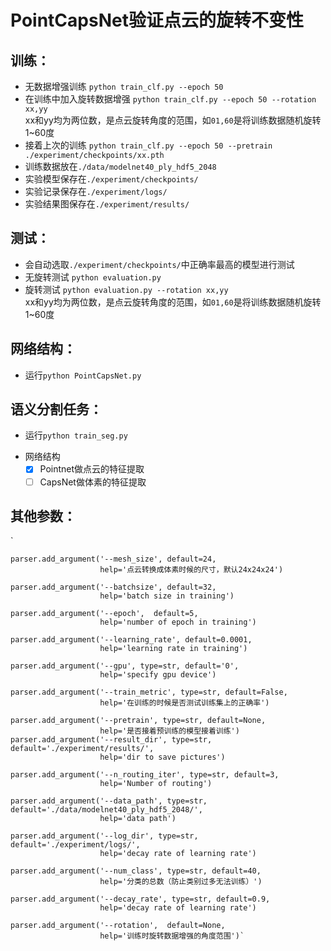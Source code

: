 # PointCapsNet验证点云的旋转不变性

## 训练：
* 无数据增强训练
`python train_clf.py --epoch 50` <br>
* 在训练中加入旋转数据增强
`python train_clf.py --epoch 50 --rotation xx,yy` <br>
xx和yy均为两位数，是点云旋转角度的范围，如`01,60`是将训练数据随机旋转1~60度<br>
* 接着上次的训练
`python train_clf.py --epoch 50 --pretrain ./experiment/checkpoints/xx.pth `<br>
* 训练数据放在`./data/modelnet40_ply_hdf5_2048`
* 实验模型保存在`./experiment/checkpoints/`
* 实验记录保存在`./experiment/logs/`
* 实验结果图保存在`./experiment/results/`

## 测试：
* 会自动选取`./experiment/checkpoints/`中正确率最高的模型进行测试
* 无旋转测试
`python evaluation.py` <br>
* 旋转测试
`python evaluation.py --rotation xx,yy` <br>
xx和yy均为两位数，是点云旋转角度的范围，如`01,60`是将训练数据随机旋转1~60度

## 网络结构：
* 运行`python PointCapsNet.py` 

## 语义分割任务：
* 运行`python train_seg.py` 
- 网络结构
    - [x] Pointnet做点云的特征提取
    - [ ] CapsNet做体素的特征提取
    
## 其他参数：
   ` 
   
    parser.add_argument('--mesh_size', default=24,
                        help='点云转换成体素时候的尺寸，默认24x24x24')       
                        
    parser.add_argument('--batchsize', default=32,
                        help='batch size in training')
                        
    parser.add_argument('--epoch',  default=5,
                        help='number of epoch in training')
                        
    parser.add_argument('--learning_rate', default=0.0001,
                        help='learning rate in training')
                        
    parser.add_argument('--gpu', type=str, default='0',
                        help='specify gpu device')
                        
    parser.add_argument('--train_metric', type=str, default=False,
                        help='在训练的时候是否测试训练集上的正确率')
                        
    parser.add_argument('--pretrain', type=str, default=None,
                        help='是否接着预训练的模型接着训练')
    parser.add_argument('--result_dir', type=str, default='./experiment/results/',
                        help='dir to save pictures')
                        
    parser.add_argument('--n_routing_iter', type=str, default=3,
                        help='Number of routing')
                        
    parser.add_argument('--data_path', type=str, default='./data/modelnet40_ply_hdf5_2048/',
                        help='data path')
                        
    parser.add_argument('--log_dir', type=str, default='./experiment/logs/',
                        help='decay rate of learning rate')
                        
    parser.add_argument('--num_class', type=str, default=40,
                        help='分类的总数（防止类别过多无法训练）')
                        
    parser.add_argument('--decay_rate', type=str, default=0.9,
                        help='decay rate of learning rate')
                        
    parser.add_argument('--rotation',  default=None,
                        help='训练时旋转数据增强的角度范围')`
